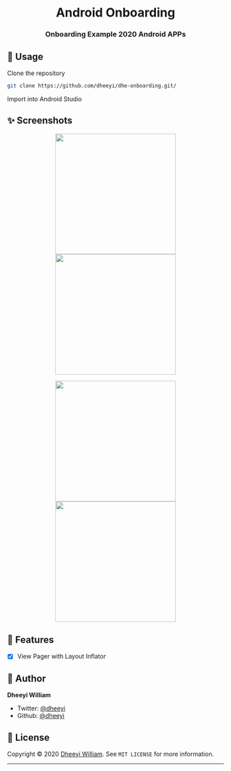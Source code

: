 
<h1 align="center">Android Onboarding</h1>
<h3 align="center">Onboarding Example 2020 Android APPs</h3>


## 🚀 Usage

Clone the repository

```sh
git clone https://github.com/dheeyi/dhe-onboarding.git/
```
Import into Android Studio


## ✨ Screenshots

<p align="center">
    <img src="https://i.imgur.com/5XF1z1Q.png" width="280">
    <img src="https://i.imgur.com/0DqPB8P.png" width="280">
</p>
<p align="center">
    <img src="https://i.imgur.com/CDglATO.png" width="280">
    <img src="https://i.imgur.com/6LSsM0J.png" width="280">
</p>

## 📖 Features

- [x] View Pager with Layout Inflator


## 👤 Author

**Dheeyi William**

- Twitter: [@dheeyi](https://twitter.com/christyjacob4)
- Github: [@dheeyi](https://github.com/dheeyi)

## 📝 License

Copyright © 2020 [Dheeyi William](https://github.com/dheeyi).
See ``MIT LICENSE`` for more information.

---
